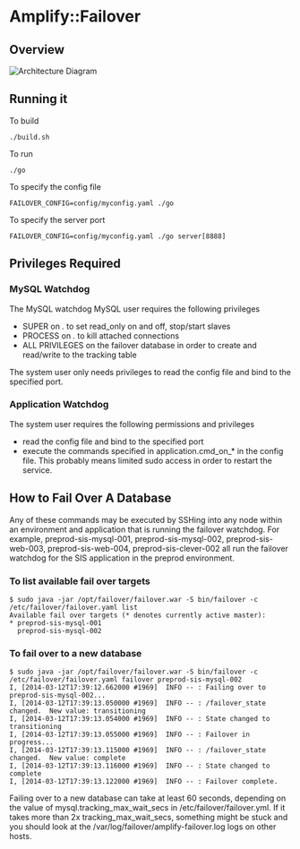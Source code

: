 # Amplify::Failover

## Overview

![Architecture Diagram](https://raw.githubusercontent.com/amplify-holding/mysql-failover/master/doc/img/mysql_zk_failover.png)

## Running it

To build

    ./build.sh

To run

    ./go

To specify the config file

    FAILOVER_CONFIG=config/myconfig.yaml ./go

To specify the server port

    FAILOVER_CONFIG=config/myconfig.yaml ./go server[8888]


## Privileges Required

### MySQL Watchdog

The MySQL watchdog MySQL user requires the following privileges

- SUPER on *.* to set read_only on and off, stop/start slaves
- PROCESS on *.* to kill attached connections
- ALL PRIVILEGES on the failover database in order to create and read/write to the tracking table

The system user only needs privileges to read the config file and bind to the specified port.

### Application Watchdog

The system user requires the following permissions and privileges

- read the config file and bind to the specified port
- execute the commands specified in application.cmd_on_* in the config file.
  This probably means limited sudo access in order to restart the service.



## How to Fail Over A Database
Any of these commands may be executed by SSHing into any node within an environment and application that is running the failover watchdog.  For example, preprod-sis-mysql-001, preprod-sis-mysql-002, preprod-sis-web-003, preprod-sis-web-004, preprod-sis-clever-002 all run the failover watchdog for the SIS application in the preprod environment.

### To list available fail over targets
```
$ sudo java -jar /opt/failover/failover.war -S bin/failover -c /etc/failover/failover.yaml list
Available fail over targets (* denotes currently active master):
* preprod-sis-mysql-001
  preprod-sis-mysql-002
```

### To fail over to a new database
```
$ sudo java -jar /opt/failover/failover.war -S bin/failover -c /etc/failover/failover.yaml failover preprod-sis-mysql-002
I, [2014-03-12T17:39:12.662000 #1969]  INFO -- : Failing over to preprod-sis-mysql-002...
I, [2014-03-12T17:39:13.050000 #1969]  INFO -- : /failover_state changed.  New value: transitioning
I, [2014-03-12T17:39:13.054000 #1969]  INFO -- : State changed to transitioning
I, [2014-03-12T17:39:13.055000 #1969]  INFO -- : Failover in progress...
I, [2014-03-12T17:39:13.115000 #1969]  INFO -- : /failover_state changed.  New value: complete
I, [2014-03-12T17:39:13.116000 #1969]  INFO -- : State changed to complete
I, [2014-03-12T17:39:13.122000 #1969]  INFO -- : Failover complete.
```

Failing over to a new database can take at least 60 seconds, depending on the value of mysql.tracking_max_wait_secs in /etc/failover/failover.yml.  If it takes more than 2x tracking_max_wait_secs, something might be stuck and you should look at the /var/log/failover/amplify-failover.log logs on other hosts.

